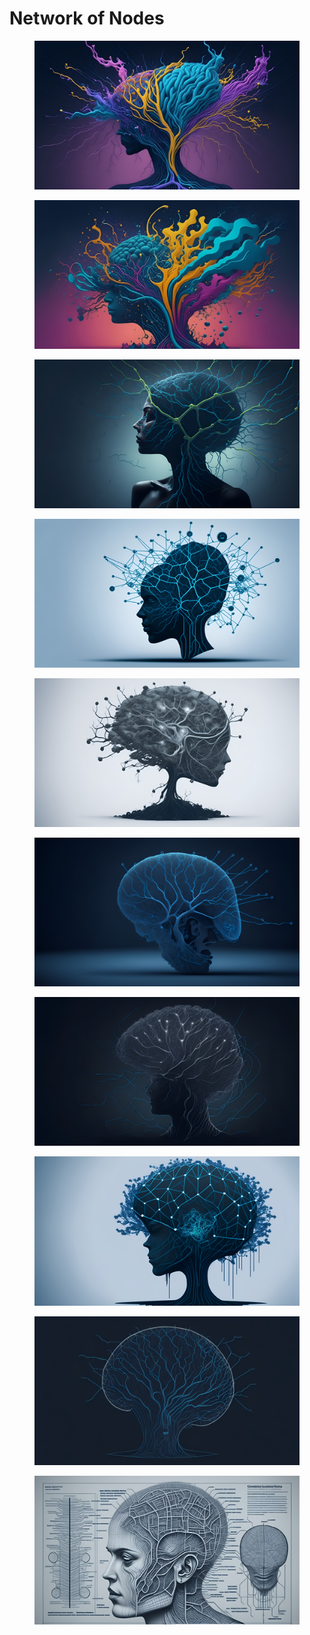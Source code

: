 # Network of Nodes

<div>

<figure><img src="../../../.gitbook/assets/splash_art_unlocking_your_mind_network_of_nodes_flowin_0.jpg" alt=""><figcaption></figcaption></figure>

 

<figure><img src="../../../.gitbook/assets/splash_art_unlocking_your_mind_network_of_nodes_flowin_20.jpg" alt=""><figcaption></figcaption></figure>

 

<figure><img src="../../../.gitbook/assets/splash_art_unlocking_your_mind_network_of_nodes_flowin_1 (1).jpg" alt=""><figcaption></figcaption></figure>

 

<figure><img src="../../../.gitbook/assets/technical_drawing_unlocking_your_mind_network_of_nodes_3.jpg" alt=""><figcaption></figcaption></figure>

</div>

<div>

<figure><img src="../../../.gitbook/assets/technical_drawing_unlocking_your_mind_network_of_nodes_00.jpg" alt=""><figcaption></figcaption></figure>

 

<figure><img src="../../../.gitbook/assets/technical_drawing_unlocking_your_mind_network_of_nodes_10.jpg" alt=""><figcaption></figcaption></figure>

 

<figure><img src="../../../.gitbook/assets/technical_drawing_unlocking_your_mind_network_of_nodes_2.jpg" alt=""><figcaption></figcaption></figure>

 

<figure><img src="../../../.gitbook/assets/technical_drawing_unlocking_your_mind_network_of_nodes_1 (1).jpg" alt=""><figcaption></figcaption></figure>

</div>

<div>

<figure><img src="../../../.gitbook/assets/technical_drawing_unlocking_your_mind_network_of_nodes_30.jpg" alt=""><figcaption></figcaption></figure>

 

<figure><img src="../../../.gitbook/assets/technical_drawing_a_map_of_the_mind_using_emotion_as_l_2.jpg" alt=""><figcaption></figcaption></figure>

</div>
